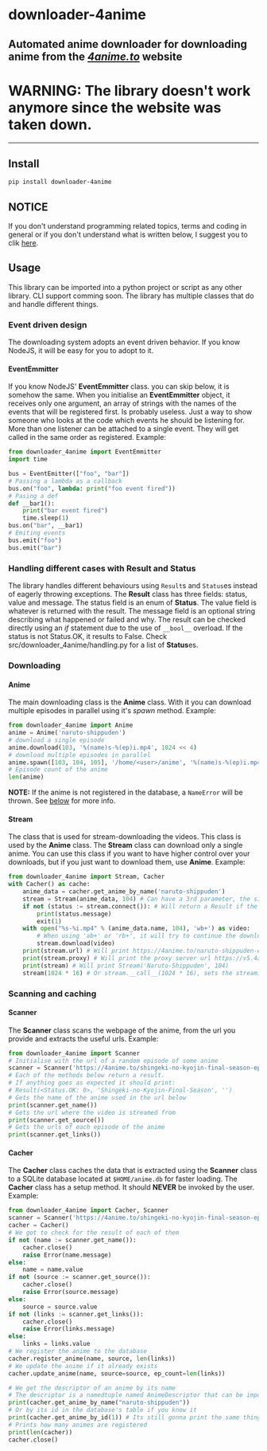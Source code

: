 # downloader-4anime
Automated anime downloader for downloading anime from the [*4anime.to*](https://4anime.to/) website
-------------------------------------------------------------------------------
# WARNING: The library doesn't work anymore since the website was taken down.
-------------------------------------------------------------------------------
## Install
```bash
pip install downloader-4anime
```
## NOTICE
If you don't understand programming related topics, terms and coding in general or if you don't understand what is written below, I suggest you to clik [here](NON_CODERS.md).
## Usage
This library can be imported into a python project or script as any other library. CLI support comming soon.
The library has multiple classes that do and handle different things.
### Event driven design
The downloading system adopts an event driven behavior. If you know NodeJS, it will be easy for you to adopt to it.
#### EventEmmitter
If you know NodeJS' **EventEmmitter** class. you can skip below, it is somehow the same.
When you initialise an **EventEmmitter** object, it receives only one argument, an array of strings with the names of the events that will be registered first. Is probably useless. Just a way to show someone who looks at the code which events he should be listening for.
More than one listener can be attached to a single event. They will get called in the same order as registered.
Example:
```python
from downloader_4anime import EventEmmitter
import time

bus = EventEmitter(["foo", "bar"])
# Passing a lambda as a callback
bus.on("foo", lambda: print("foo event fired"))
# Pasing a def
def __bar1():
	print("bar event fired")
	time.sleep(1)
bus.on("bar", __bar1)
# Emiting events
bus.emit("foo")
bus.emit("bar")

```
### Handling different cases with Result and Status
The library handles different behaviours using `Result`s and `Status`es instead of eagerly throwing exceptions. The **Result** class has three fields: status, value and message. The status field is an enum of **Status**. The value field is whatever is returned with the result. The message field is an optional string describing what happened or failed and why.
The result can be checked directly using an *if* statement due to the use of `__bool__` overload. If the status is not Status.OK, it results to False.
Check src/downloader\_4anime/handling.py for a list of **Status**es.
### Downloading
#### Anime
The main downloading class is the **Anime** class. With it you can download multiple episodes in parallel using it's *spawn* method.
Example:
```python
from downloader_4anime import Anime
anime = Anime('naruto-shippuden')
# download a single episode
anime.download(103, '%(name)s-%(ep)i.mp4', 1024 << 4)
# download multiple episodes in parallel
anime.spawn([103, 104, 105], '/home/<user>/anime', '%(name)s-%(ep)i.mp4') # or 'C:\\Users\\<user>\\anime' for windows
# Episode count of the anime
len(anime)
```
**NOTE:** If the anime is not registered in the database, a `NameError` will be thrown. See [below](#cacher) for more info.
#### Stream
The class that is used for stream-downloading the videos. This class is used by the **Anime** class. The **Stream** class can download only a single anime. You can use this class if you want to have higher control over your downloads, but if you just want to download them, use **Anime**.
Example:
```python
from downloader_4anime import Stream, Cacher
with Cacher() as cache:
	anime_data = cacher.get_anime_by_name('naruto-shippuden')
	stream = Stream(anime_data, 104) # Can have a 3rd parameter, the size of the chunk thaf will be fetched from the server.
	if not (status := stream.connect()): # Will return a Result if the connection was successful or not
		print(status.message)
		exit(1)
	with open("%s-%i.mp4" % (anime_data.name, 104), 'wb+') as video:
		# When using 'ab+' or 'rb+', it will try to continue the download.
		stream.download(video)
	print(stream.url) # Will print https://4anime.to/naruto-shippuden-episode-104
	print(stream.proxy) # Will print the proxy server url https://v5.4animu.me/Naruto-Shippuden/Naruto-Shippuden-Episode-104-1080p.mp4
	print(stream) # Will print Stream('Naruto-Shippuden', 104)
	stream(1024 * 16) # Or stream.__call__(1024 * 16), sets the streaming chunk size, useful when doing a for...in loop without changing the size in another line
```
### Scanning and caching
#### Scanner
The **Scanner** class scans the webpage of the anime, from the url you provide and extracts the useful urls.
Example:
```python
from downloader_4anime import Scanner
# Initialise with the url of a random episode of some anime
scanner = Scanner('https://4anime.to/shingeki-no-kyojin-final-season-episode-6')
# Each of the methods below return a result.
# If anything goes as expected it should print:
# Result(<Status.OK: 0>, 'Shingeki-no-Kyojin-Final-Season', '')
# Gets the name of the anime used in the url below
print(scanner.get_name())
# Gets the url where the video is streamed from
print(scanner.get_source())
# Gets the urls of each episode of the anime
print(scanner.get_links())
```
#### Cacher
The **Cacher** class caches the data that is extracted using the **Scanner** class to a SQLite database located at `$HOME/anime.db` for faster loading.
The **Cacher** class has a setup method. It should **NEVER** be invoked by the user.
Example:
```python
from downloader_4anime import Cacher, Scanner
scanner = Scanner('https://4anime.to/shingeki-no-kyojin-final-season-episode-6')
cacher = Cacher()
# We got to check for the result of each of them
if not (name := scanner.get_name()):
	cacher.close()
	raise Error(name.message)
else:
	name = name.value
if not (source := scanner.get_source()):
	cacher.close()
	raise Error(source.message)
else:
	source = source.value
if not (links := scanner.get_links()):
	cacher.close()
	raise Error(links.message)
else:
	links = links.value
# We register the anime to the database
cacher.register_anime(name, source, len(links))
# We update the anime if it already exists
cacher.update_anime(name, source=source, ep_count=len(links))

# We get the descriptor of an anime by its name
# The descriptor is a namedtuple named AnimeDescriptor that can be imported from the library.
print(cacher.get_anime_by_name("naruto-shippuden"))
# Or by its id in the database's table if you know it
print(cacher.get_anime_by_id(1)) # Its still gonna print the same thing as above, Naruto Shippuden is automatically registered as the first when the database is created.
# Prints how many animes are registered
print(len(cacher))
cacher.close()
```

